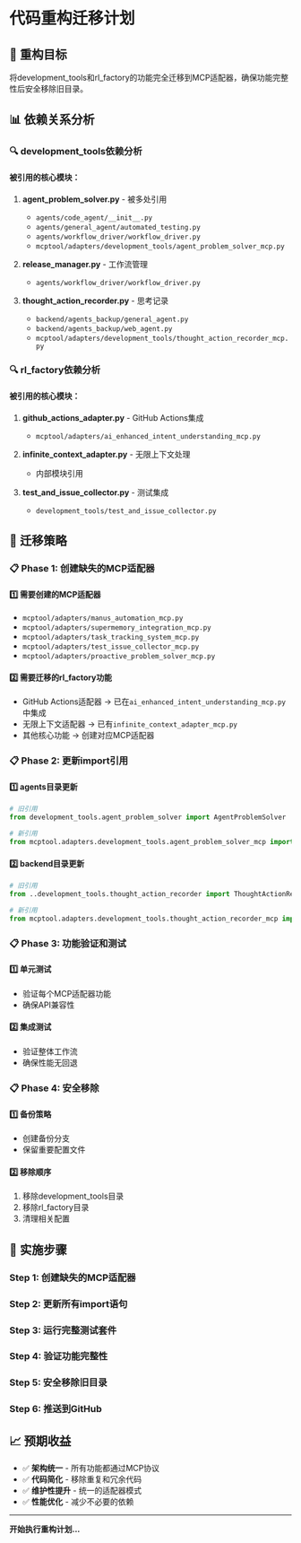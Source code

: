 # 代码重构迁移计划

## 🎯 **重构目标**
将development_tools和rl_factory的功能完全迁移到MCP适配器，确保功能完整性后安全移除旧目录。

## 📊 **依赖关系分析**

### 🔍 **development_tools依赖分析**

#### 被引用的核心模块：
1. **agent_problem_solver.py** - 被多处引用
   - `agents/code_agent/__init__.py`
   - `agents/general_agent/automated_testing.py`
   - `agents/workflow_driver/workflow_driver.py`
   - `mcptool/adapters/development_tools/agent_problem_solver_mcp.py`

2. **release_manager.py** - 工作流管理
   - `agents/workflow_driver/workflow_driver.py`

3. **thought_action_recorder.py** - 思考记录
   - `backend/agents_backup/general_agent.py`
   - `backend/agents_backup/web_agent.py`
   - `mcptool/adapters/development_tools/thought_action_recorder_mcp.py`

### 🔍 **rl_factory依赖分析**

#### 被引用的核心模块：
1. **github_actions_adapter.py** - GitHub Actions集成
   - `mcptool/adapters/ai_enhanced_intent_understanding_mcp.py`

2. **infinite_context_adapter.py** - 无限上下文处理
   - 内部模块引用

3. **test_and_issue_collector.py** - 测试集成
   - `development_tools/test_and_issue_collector.py`

## 🚀 **迁移策略**

### 📋 **Phase 1: 创建缺失的MCP适配器**

#### 1️⃣ **需要创建的MCP适配器**
- `mcptool/adapters/manus_automation_mcp.py`
- `mcptool/adapters/supermemory_integration_mcp.py`
- `mcptool/adapters/task_tracking_system_mcp.py`
- `mcptool/adapters/test_issue_collector_mcp.py`
- `mcptool/adapters/proactive_problem_solver_mcp.py`

#### 2️⃣ **需要迁移的rl_factory功能**
- GitHub Actions适配器 → 已在`ai_enhanced_intent_understanding_mcp.py`中集成
- 无限上下文适配器 → 已有`infinite_context_adapter_mcp.py`
- 其他核心功能 → 创建对应MCP适配器

### 📋 **Phase 2: 更新import引用**

#### 1️⃣ **agents目录更新**
```python
# 旧引用
from development_tools.agent_problem_solver import AgentProblemSolver

# 新引用
from mcptool.adapters.development_tools.agent_problem_solver_mcp import AgentProblemSolverMCP
```

#### 2️⃣ **backend目录更新**
```python
# 旧引用
from ..development_tools.thought_action_recorder import ThoughtActionRecorder

# 新引用
from mcptool.adapters.development_tools.thought_action_recorder_mcp import ThoughtActionRecorderMCP
```

### 📋 **Phase 3: 功能验证和测试**

#### 1️⃣ **单元测试**
- 验证每个MCP适配器功能
- 确保API兼容性

#### 2️⃣ **集成测试**
- 验证整体工作流
- 确保性能无回退

### 📋 **Phase 4: 安全移除**

#### 1️⃣ **备份策略**
- 创建备份分支
- 保留重要配置文件

#### 2️⃣ **移除顺序**
1. 移除development_tools目录
2. 移除rl_factory目录
3. 清理相关配置

## 🔧 **实施步骤**

### Step 1: 创建缺失的MCP适配器
### Step 2: 更新所有import语句
### Step 3: 运行完整测试套件
### Step 4: 验证功能完整性
### Step 5: 安全移除旧目录
### Step 6: 推送到GitHub

## 📈 **预期收益**

- ✅ **架构统一** - 所有功能都通过MCP协议
- ✅ **代码简化** - 移除重复和冗余代码
- ✅ **维护性提升** - 统一的适配器模式
- ✅ **性能优化** - 减少不必要的依赖

---

**开始执行重构计划...**

